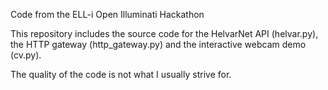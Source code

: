 Code from the ELL-i Open Illuminati Hackathon

This repository includes the source code for the HelvarNet API 
(helvar.py), the HTTP gateway (http_gateway.py) and the interactive
webcam demo (cv.py).

The quality of the code is not what I usually strive for.
